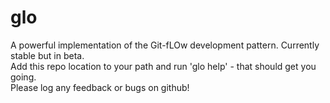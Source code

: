 glo
===

A powerful implementation of the Git-fLOw development pattern. Currently stable but in beta.<br>
Add this repo location to your path and run 'glo help' - that should get you going.<br>
Please log any feedback or bugs on github!<br>


